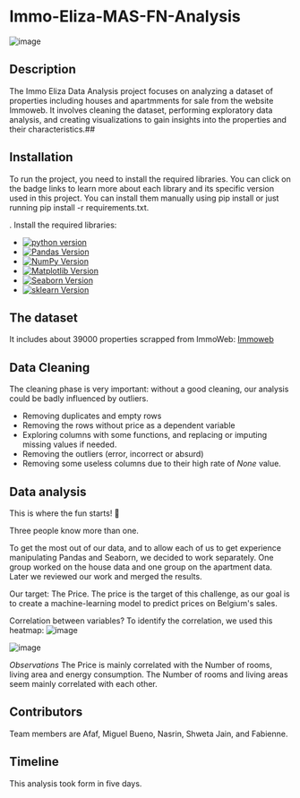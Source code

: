 
# Immo-Eliza-MAS-FN-Analysis

![image](Report/image.png)

## Description
The Immo Eliza Data Analysis project focuses on analyzing a dataset of properties including houses and apartmments for sale from the website Immoweb. It involves cleaning the dataset, performing exploratory data analysis, and creating visualizations to gain insights into the properties and their characteristics.## 

## Installation
To run the project, you need to install the required libraries. You can click on the badge links to learn more about each library and its specific version used in this project. You can install them manually using pip install <library name> or just running pip install -r requirements.txt.

. Install the required libraries:

   - [![python version](https://img.shields.io/badge/python-3.x-blue)](https://python.org)
   - [![Pandas Version](https://img.shields.io/badge/pandas-2.x-green)](https://pandas.pydata.org/)
   - [![NumPy Version](https://img.shields.io/badge/numpy-1.x-orange)](https://numpy.org/)
   - [![Matplotlib Version](https://img.shields.io/badge/Matplotlib-3.x-red)](https://matplotlib.org/)
   - [![Seaborn Version](https://img.shields.io/badge/seaborn-0.x-yellow)](https://seaborn.pydata.org/)
   - [![sklearn Version](https://img.shields.io/badge/sklearn-0.x-grey)](https://scikit-learn.org/stable/)

## The dataset
It includes about 39000 properties scrapped from ImmoWeb: [Immoweb](https://www.immoweb.be) 

## Data Cleaning 
The cleaning phase is very important: without a good cleaning, our analysis could be badly influenced by outliers. 

-	Removing duplicates and empty rows
-	Removing the rows without price as a dependent variable
-	Exploring columns with some functions, and replacing or imputing missing values if needed. 
-	Removing the outliers (error, incorrect or absurd)
-	Removing some useless columns due to their high rate of *None* value. 

## Data analysis 
This is where the fun starts! 🥳

Three people know more than one.

To get the most out of our data, and to allow each of us to get experience manipulating Pandas and Seaborn, we decided to work separately. One group worked on the house data and one group on the apartment data. Later we reviewed our work and merged the results.

Our target: The Price.
The price is the target of this challenge, as our goal is to create a machine-learning model to predict prices on Belgium's sales.

Correlation between variables?
To identify the correlation, we used this heatmap:
![image](Report/heatmap_apartment.png)

![image](Report/heatmap_house.png)


*Observations*
The Price is mainly correlated with the Number of rooms, living area and energy consumption. 
The Number of rooms and living areas seem mainly correlated with each other.

## Contributors

Team members are Afaf, Miguel Bueno, Nasrin, Shweta Jain, and Fabienne.

## Timeline
This analysis took form in five days.
